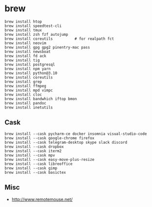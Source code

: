 # brew

    brew install htop
    brew install speedtest-cli
    brew install tmux
    brew install zsh fzf autojump
    brew install coreutils          # for realpath fct
    brew install neovim
    brew install gpg gpg2 pinentry-mac pass
    brew install newsboat
    brew install fd ack
    brew install tig
    brew install postgresql
    brew install npm yarn
    brew install python@3.10
    brew install coreutils
    brew install grep
    brew install ffmpeg
    brew install mpd vimpc
    brew install cloc
    brew install bandwhich iftop bmon
    brew install pandoc
    brew install inetutils

## Cask 

    brew install --cask pycharm-ce docker insomnia visual-studio-code
    brew install --cask google-chrome firefox
    brew install --cask telegram-desktop skype slack discord
    brew install --cask dropbox
    brew install --cask iterm2
    brew install --cask mpv
    brew install --cask easy-move-plus-resize
    brew install --cask libreoffice
    brew install --cask gimp
    brew install --cask basictex
    
## Misc

* http://www.remotemouse.net/
